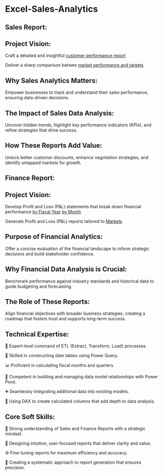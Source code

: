 # Excel-Sales-Analytics
## Sales Report:

## Project Vision:

Craft a detailed and insightful [customer performance report](https://github.com/Ahamed1993/-Excel-Sales-Analytics/blob/main/Customer%20Net%20Sales%20Performance%20Report.pdf)

Deliver a sharp comparison betwee [market performance and targets](https://github.com/Ahamed1993/-Excel-Sales-Analytics/blob/main/Market%20Performance%20vs%20Target%20%20Report.pdf)

## Why Sales Analytics Matters:

Empower businesses to track and understand their sales performance, ensuring data-driven decisions.

## The Impact of Sales Data Analysis:

Uncover hidden trends, highlight key performance indicators (KPIs), and refine strategies that drive success.

## How These Reports Add Value:

Unlock better customer discounts, enhance negotiation strategies, and identify untapped markets for growth.

## Finance Report:


## Project Vision:

 Develop Profit and Loss (P&L) statements that break down financial performance [by Fiscal Year](https://github.com/Ahamed1993/-Excel-Sales-Analytics/blob/main/P%20%26%20L%20by%20Fiscal%20Years.pdf) [by Month](https://github.com/Ahamed1993/-Excel-Sales-Analytics/blob/main/P%20%26%20L%20by%20Months.pdf)

 Generate Profit and Loss (P&L) reports tailored to [Markets](https://github.com/Ahamed1993/-Excel-Sales-Analytics/blob/main/P%26%20L%20by%20Markets.pdf)



## Purpose of Financial Analytics:

Offer a concise evaluation of the financial landscape to inform strategic decisions and build stakeholder confidence.

## Why Financial Data Analysis is Crucial:

Benchmark performance against industry standards and historical data to guide budgeting and forecasting.

## The Role of These Reports:

Align financial objectives with broader business strategies, creating a roadmap that fosters trust and supports long-term success.

## Technical Expertise:

🔄 Expert-level command of ETL (Extract, Transform, Load) processes.

📅 Skilled in constructing date tables using Power Query.

📊 Proficient in calculating fiscal months and quarters.

🔗 Competent in building and managing data model relationships with Power Pivot.

➕ Seamlessly integrating additional data into existing models.

🧮 Using DAX to create calculated columns that add depth to data analysis.

## Core Soft Skills:

🧠 Strong understanding of Sales and Finance Reports with a strategic mindset.

🎯 Designing intuitive, user-focused reports that deliver clarity and value.

⚙️ Fine-tuning reports for maximum efficiency and accuracy.

📝 Creating a systematic approach to report generation that ensures precision.

